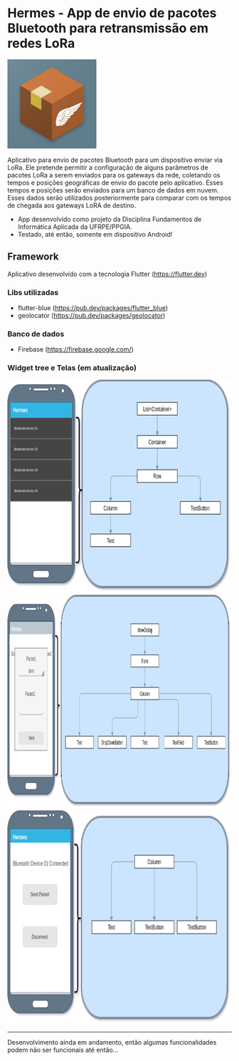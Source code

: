 # Hermes - App de envio de pacotes Bluetooth para retransmissão em redes LoRa

<img src="https://github.com/carvalhodj/hermes/blob/main/images/icon.png" width="200" height="200">

Aplicativo para envio de pacotes Bluetooth para um dispositivo enviar via LoRa. Ele pretende permitir a configuração de alguns parâmetros de pacotes LoRa a serem enviados para os gateways da rede, coletando os tempos e posições geográficas de envio do pacote pelo aplicativo. Esses tempos e posições serão enviados para um banco de dados em nuvem. Esses dados serão utilizados posteriormente para comparar com os tempos de chegada aos gateways LoRA de destino.

- App desenvolvido como projeto da Disciplina Fundamentos de Informática Aplicada da UFRPE/PPGIA.
- Testado, até então, somente em dispositivo Android!

## Framework

Aplicativo desenvolvido com a tecnologia Flutter (https://flutter.dev)

### Libs utilizadas

- flutter-blue (https://pub.dev/packages/flutter_blue)
- geolocator (https://pub.dev/packages/geolocator)

### Banco de dados

- Firebase (https://firebase.google.com/)

### Widget tree e Telas (em atualização)

<img src="https://github.com/carvalhodj/hermes/blob/main/screens/widget-tree-1.png" width="800" height="480">

<img src="https://github.com/carvalhodj/hermes/blob/main/screens/widget-tree-2.png" width="1280" height="480">

<img src="https://github.com/carvalhodj/hermes/blob/main/screens/widget-tree-3.png" width="800" height="480">

---

Desenvolvimento ainda em andamento, então algumas funcionalidades podem não ser funcionais até então...
